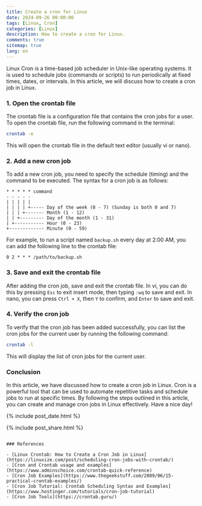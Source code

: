 ```yaml
---
title: Create a cron for Linux
date: 2024-09-26 00:00:00
tags: [Linux, Cron]
categories: [Linux]
description: How to create a cron for Linux.
comments: true
sitemap: true
lang: en
---
```


Linux Cron is a time-based job scheduler in Unix-like operating systems. It is used to schedule jobs (commands or scripts) to run periodically at fixed times, dates, or intervals. In this article, we will discuss how to create a cron job in Linux.

### 1. Open the crontab file

The crontab file is a configuration file that contains the cron jobs for a user. To open the crontab file, run the following command in the terminal:

```bash
crontab -e
```

This will open the crontab file in the default text editor (usually vi or nano).

### 2. Add a new cron job

To add a new cron job, you need to specify the schedule (timing) and the command to be executed. The syntax for a cron job is as follows:

```
* * * * * command
- - - - -
| | | | |
| | | | +----- Day of the week (0 - 7) (Sunday is both 0 and 7)
| | | +------- Month (1 - 12)
| | +--------- Day of the month (1 - 31)
| +----------- Hour (0 - 23)
+------------- Minute (0 - 59)
```

For example, to run a script named `backup.sh` every day at 2:00 AM, you can add the following line to the crontab file:

```
0 2 * * * /path/to/backup.sh
```

### 3. Save and exit the crontab file

After adding the cron job, save and exit the crontab file. In vi, you can do this by pressing `Esc` to exit insert mode, then typing `:wq` to save and exit. In nano, you can press `Ctrl + X`, then `Y` to confirm, and `Enter` to save and exit.

### 4. Verify the cron job

To verify that the cron job has been added successfully, you can list the cron jobs for the current user by running the following command:

```bash
crontab -l
```

This will display the list of cron jobs for the current user.

### Conclusion

In this article, we have discussed how to create a cron job in Linux. Cron is a powerful tool that can be used to automate repetitive tasks and schedule jobs to run at specific times. By following the steps outlined in this article, you can create and manage cron jobs in Linux effectively. Have a nice day!

{% include post_date.html %}

{% include post_share.html %}
```

### References

- [Linux Crontab: How to Create a Cron Job in Linux](https://linuxize.com/post/scheduling-cron-jobs-with-crontab/)
- [Cron and Crontab usage and examples](https://www.adminschoice.com/crontab-quick-reference)
- [Cron Job Examples](https://www.thegeekstuff.com/2009/06/15-practical-crontab-examples/)
- [Cron Job Tutorial: Crontab Scheduling Syntax and Examples](https://www.hostinger.com/tutorials/cron-job-tutorial)
- [Cron Job Tools](https://crontab.guru/)
